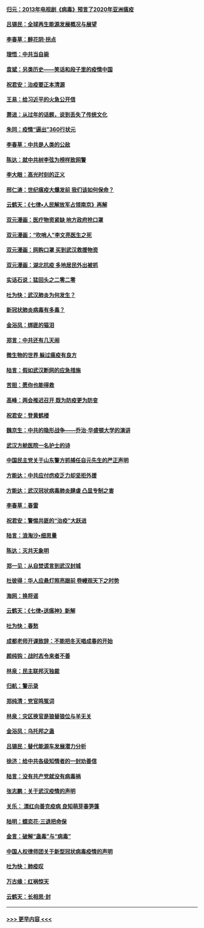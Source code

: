 #### [归元：2013年电视剧《病毒》预言了2020年亚洲瘟疫](../pages/nsc993/n11891126.md?t=02241331) 
#### [吕锡民：全球再生能源发展概况与展望](../pages/nsc993/n11890613.md?t=02241331) 
#### [李春草：醉花阴·拐点](../pages/nsc993/n11890567.md?t=02241331) 
#### [理悟：中共当自毙](../pages/nsc993/n11890559.md?t=02241331) 
#### [袁斌：另类历史——笑话和段子里的疫情中国](../pages/nsc993/n11889243.md?t=02241331) 
#### [祝君安：治疫要正本清源](../pages/nsc993/n11889085.md?t=02241331) 
#### [王易：给习近平的火急公开信](../pages/nsc993/n11888225.md?t=02241331) 
#### [萧进：从过年的话题，说到丢失了传统文化](../pages/nsc993/n11887732.md?t=02241331) 
#### [朱同：疫情“逼出”360行状元](../pages/nsc993/n11887678.md?t=02241331) 
#### [李春草：中共是人类的公敌](../pages/nsc993/n11887656.md?t=02241331) 
#### [陈达：就中共树李弦为榜样致网警](../pages/nsc993/n11887625.md?t=02241331) 
#### [李大眼：高光时刻的正义](../pages/nsc993/n11887585.md?t=02241331) 
#### [邢仁涛：世纪瘟疫大爆发前 我们该如何保命？](../pages/nsc993/n11887535.md?t=02241331) 
#### [云鹤天：《七律▪人民解放军占领南京》再解](../pages/nsc993/n11887524.md?t=02241331) 
#### [双元漫画：医疗物资紧缺 地方政府抢口罩](../pages/nsc993/n11884744.md?t=02241331) 
#### [双元漫画：“吹哨人”李文亮医生之死](../pages/nsc993/n11884705.md?t=02241331) 
#### [双元漫画：网购口罩 买到武汉救援物资](../pages/nsc993/n11884670.md?t=02241331) 
#### [双元漫画：湖北抗疫 多地居民外出被抓](../pages/nsc993/n11884643.md?t=02241331) 
#### [实话石说：猛回头之二零二零](../pages/nsc993/n11883968.md?t=02241331) 
#### [吐为快：武汉肺炎为何发生？](../pages/nsc993/n11882180.md?t=02241331) 
#### [新冠状肺炎病毒有多毒？](../pages/nsc993/n11881790.md?t=02241331) 
#### [金浴凤：绑匪的猫泪](../pages/nsc993/n11880664.md?t=02241331) 
#### [郑言：中共还有几天闹](../pages/nsc993/n11880645.md?t=02241331) 
#### [微生物的世界 躲过瘟疫有良方](../pages/nsc993/n11880492.md?t=02241331) 
#### [陆言：假如武汉断网的应急措施](../pages/nsc993/n11880619.md?t=02241331) 
#### [苦胆：愿你也能得救](../pages/nsc993/n11880601.md?t=02241331) 
#### [高峰：两会推迟召开  既为防疫更为防变](../pages/nsc993/n11879977.md?t=02241331) 
#### [祝君安：登黄鹤楼](../pages/nsc993/n11880583.md?t=02241331) 
#### [魏京生：中共的隐形战争——乔治‧华盛顿大学的演讲](../pages/nsc993/n11879765.md?t=02241331) 
#### [武汉方舱医院一名护士的诗](../pages/nsc993/n11878480.md?t=02241331) 
#### [中国民主党关于山东警方抓捕任自元先生的严正声明](../pages/nsc993/n11877506.md?t=02241331) 
#### [方能达：中共应付疠疫乏力却坚拒外援](../pages/nsc993/n11877497.md?t=02241331) 
#### [方能达：武汉冠状病毒肺炎肆虐 凸显专制之害](../pages/nsc993/n11877475.md?t=02241331) 
#### [李春草：春雷](../pages/nsc993/n11876287.md?t=02241331) 
#### [祝君安：警惕共匪的“治疫”大跃进](../pages/nsc993/n11876084.md?t=02241331) 
#### [陆言：浪淘沙•细思量](../pages/nsc993/n11876071.md?t=02241331) 
#### [陈达：灭共天象明](../pages/nsc993/n11876063.md?t=02241331) 
#### [郑一见：从自焚谎言到武汉封城](../pages/nsc993/n11875621.md?t=02241331) 
#### [杜彼得：华人应悬灯照亮跟前 卷幔观天下之时势](../pages/nsc993/n11874822.md?t=02241331) 
#### [海网：换将谣](../pages/nsc993/n11873712.md?t=02241331) 
#### [云鹤天：《七律▪送瘟神》新解](../pages/nsc993/n11873598.md?t=02241331) 
#### [吐为快：春愁](../pages/nsc993/n11872801.md?t=02241331) 
#### [成都老师开课致辞：不能把冬天唱成春的开始](../pages/nsc993/n11872653.md?t=02241331) 
#### [颜纯钩：战时态令来者不善](../pages/nsc993/n11872011.md?t=02241331) 
#### [林泉：民主联邦灭独裁](../pages/nsc993/n11870998.md?t=02241331) 
#### [归航：警示录](../pages/nsc993/n11870963.md?t=02241331) 
#### [郑纯清：党官鸣冤词](../pages/nsc993/n11870938.md?t=02241331) 
#### [林泉：灾区换官是狼替狼位与羊无关](../pages/nsc993/n11870896.md?t=02241331) 
#### [金浴凤：乌托邦之蛊](../pages/nsc993/n11870879.md?t=02241331) 
#### [吕锡民：替代能源车发展潜力分析](../pages/nsc993/n11870656.md?t=02241331) 
#### [徐济：给中共各级知情者的一封劝善信](../pages/nsc993/n11868561.md?t=02241331) 
#### [陆言：没有共产党就没有病毒祸](../pages/nsc993/n11868232.md?t=02241331) 
#### [张志鹏：关于武汉疫情的声明](../pages/nsc993/n11867182.md?t=02241331) 
#### [关乐： 漂红向善克疫病 良知萌芽春笋蓬](../pages/nsc993/n11865710.md?t=02241331) 
#### [陆明：蝶恋花‧三退把命保](../pages/nsc993/n11865673.md?t=02241331) 
#### [金言：破解“蛊毒”与“病毒”](../pages/nsc993/n11864103.md?t=02241331) 
#### [中国人权律师团关于新型冠状病毒疫情的声明](../pages/nsc993/n11864249.md?t=02241331) 
#### [吐为快：肺疫叹](../pages/nsc993/n11864027.md?t=02241331) 
#### [万古缘：红祸惊天](../pages/nsc993/n11864079.md?t=02241331) 
#### [云鹤天：长相思‧封](../pages/nsc993/n11864006.md?t=02241331) 

----
#### [ >>> 更早内容 <<< ](../indexes/nsc993-earlier.md)
